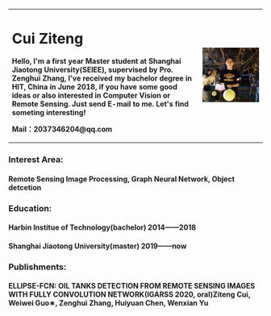 <table border="0">
  <tr>
    <td width="75%">
      <h1>Cui Ziteng</h1>
      <p><b>Hello, I'm a first year Master student at Shanghai Jiaotong University(SEIEE), supervised by Pro. Zenghui Zhang, I've received my bachelor degree in HIT, China in June 2018, if you have some good ideas or also interested in Computer Vision or Remote Sensing. Just send E-mail to me. Let's find someting interesting!</b></p>
      <p><b>Mail：2037346204@qq.com</b></p>  
    </td>
    <td width="25%">
      <img src="cui.jpg" width="200%">      
    </td>
  </tr>
</table>

### Interest Area:
#### Remote Sensing Image Processing, Graph Neural Network, Object detcetion
### Education:
#### Harbin Institue of Technology(bachelor) 2014——2018
#### Shanghai Jiaotong University(master) 2019——now
### Publishments:
#### ELLIPSE-FCN: OIL TANKS DETECTION FROM REMOTE SENSING IMAGES WITH FULLY CONVOLUTION NETWORK(IGARSS 2020, oral)Ziteng Cui, Weiwei Guo∗, Zenghui Zhang, Huiyuan Chen, Wenxian Yu


